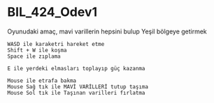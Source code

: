 # BIL_424_Odev1

Oyunudaki amaç, mavi varillerin hepsini bulup Yeşil bölgeye getirmek


	WASD ile karaketri hareket etme
	Shift + W ile koşma
	Space ile zıplama

	E ile yerdeki elmasları toplayıp güç kazanma

	Mouse ile etrafa bakma
	Mouse Sağ tık ile MAVİ VARİLLERİ tutup taşıma
	Mouse Sol tık ile Taşınan varilleri fırlatma

